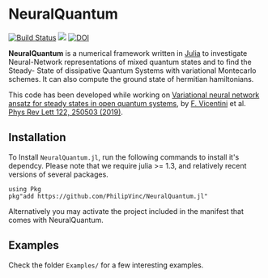 # NeuralQuantum
[![Build Status](https://travis-ci.org/PhilipVinc/NeuralQuantum.jl.svg?branch=master)](https://travis-ci.org/PhilipVinc/NeuralQuantum.jl) [![](https://img.shields.io/badge/docs-dev-blue.svg)](https://philipvinc.github.io/NeuralQuantum.jl/dev) [![DOI](https://zenodo.org/badge/186389926.svg)](https://zenodo.org/badge/latestdoi/186389926)

**NeuralQuantum** is a numerical framework written in [Julia] to investigate
Neural-Network representations of mixed quantum states and to find the Steady-
State of dissipative Quantum Systems with variational Montecarlo schemes.
It can also compute the ground state of hermitian hamiltonians.

This code has been developed while working on [Variational neural network ansatz for steady states in open quantum systems](https://arxiv.org/abs/1902.10104), by [F. Vicentini] et al. [Phys Rev Lett 122, 250503 (2019)](https://link.aps.org/doi/10.1103/PhysRevLett.122.250503).

## Installation
To Install `NeuralQuantum.jl`, run the following commands to install it's dependcy. Please note that we require julia >= 1.3, and relatively recent versions of several packages.
```
using Pkg
pkg"add https://github.com/PhilipVinc/NeuralQuantum.jl"
```

Alternatively you may activate the project included in the manifest that comes with NeuralQuantum.


## Examples

Check the folder `Examples/` for a few interesting examples.

[Julia]: http://julialang.org
[F. Vicentini]: mailto:filippo.vicentini@univ-paris-diderot.fr
[Filippo Vicentini]: mailto:filippo.vicentini@univ-paris-diderot.fr
